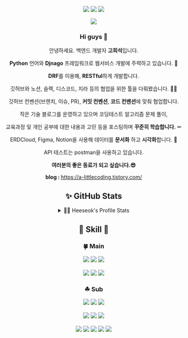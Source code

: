 <div align=center> 
<p>
<a href="https://a-littlecoding.tistory.com/" target="_blank"><img src="https://img.shields.io/badge/Blog-DD0B78?style=flat-square&logo=GitHub%20Sponsors&logoColor=white"/></a>
<a href="mailto:weeds1590@gmail.com" target="_blank"><img src="https://img.shields.io/badge/weeds1590@gmail.com-EA4335?style=flat-square&logo=Gmail&logoColor=white"/></a>
<a href="https://www.linkedin.com/in/%ED%9D%AC%EC%84%9D-%EA%B3%A0-922b87230/" target="_blank"><img src="https://img.shields.io/badge/heeseokgo-0A66C2?style=flat-square&logo=Linkedin&logoColor=white"/></a>  
</p>
  
  <p>
  <a href="https://hits.seeyoufarm.com"><img src="https://hits.seeyoufarm.com/api/count/incr/badge.svg?url=https%3A%2F%2Fgithub.com%2FGoHeeSeok00&count_bg=%2379C83D&title_bg=%23555555&icon=ghostery.svg&icon_color=%23E7E7E7&title=hits&edge_flat=false"/></a>
  </p>

<p>
  <h3> Hi guys 👋 </h3>  
  
  안녕하세요. 백엔드 개발자 <b>고희석</b>입니다. <br/>
  
  <b>Python</b> 언어와 <b>Djnago</b> 프레임워크로 웹서비스 개발에 주력하고 있습니다. 💪<br/>
  
  <b>DRF</b>를 이용해, <b>RESTful</b>하게 개발합니다. <br/>
 
  깃허브와 노션, 슬랙, 디스코드, 지라 등의 협업을 위한 툴을 다뤄봤습니다. 👯‍♂️<br/>
  
  깃허브 컨벤션(브렌치, 이슈, PR), <b>커밋 컨벤션</b>, <b>코드 컨벤션</b>에 맞춰 협업합니다. <br/>
  
  작은 기술 블로그를 운영하고 있으며 코딩테스트 알고리즘 문제 풀이, 
  
  교육과정 및 개인 공부에 대한 내용과 고민 등을 포스팅하며 <b>꾸준히 학습합니다.</b> ✏<br/>
  
  ERDCloud, Figma, Notion을 사용해 데이터를 <b>문서화</b> 하고 <b>시각화</b>합니다. 📑<br/>
  
  API 테스트는 postman을 사용하고 있습니다. <br/>
 
  <b>여러분의 좋은 동료가 되고 싶습니다.😎</b> <br/>
  
  
  <b>blog : </b> https://a-littlecoding.tistory.com/
  <br/>
  
</p>
</div>
  

<div align=center> 
  
## ✨  GitHub Stats
  <details> 
    <br />
    <summary>👩‍💻 Heeseok's Profile Stats </summary>    
    <a href="https://github.com/GoHeeSeok00/GoHeeSeok00">  <img align="center" src="https://github-readme-stats.vercel.app/api/top-langs/?username=GoHeeSeok00&hide=java&theme=buefy&langs_count=3" />
    </a>
    <a href="https://github.com/GoHeeSeok00/GoHeeSeok00">
    <img align="center" src="https://github-readme-stats.vercel.app/api?username=GoHeeSeok00&custom_title=heeseok's+Github+Stats&line_height=27&count_private=true&theme=buefy&show_icons=true" alt="heeseok's GitHub Stats" />
    </a>
  </details>

</div>

<div align=center> 

## 🎇 Skill 🎇

### 🍀 Main

<img src="https://img.shields.io/badge/Python-3776AB?style=plastic&logo=python&logoColor=white"/>
<img src="https://img.shields.io/badge/Django-092E20?style=plastic&logo=django&logoColor=white"/>
<img src="https://img.shields.io/badge/MySQL-4479A1?style=plastic&logo=mysql&logoColor=white"/>

<br>
<br>

<img src="https://img.shields.io/badge/Amazon EC2-FF9900?style=plastic&logo=amazon aws&logoColor=white"/>
<img src="https://img.shields.io/badge/Amazon RDS-527FFF?style=plastic&logo=amazon aws&logoColor=white"/>
<img src="https://img.shields.io/badge/Docker-2496ED?style=plastic&logo=docker&logoColor=white"/>

<br>

### ☘ Sub

<img src="https://img.shields.io/badge/Amazon S3-569A31?style=plastic&logo=amazon aws&logoColor=white"/>
<img src="https://img.shields.io/badge/Nginx-009639?style=plastic&logo=nginx&logoColor=white"/>
<img src="https://img.shields.io/badge/Gunicorn-499848?style=plastic&logo=gunicorn&logoColor=white"/>

<br>
<br>

<img src="https://img.shields.io/badge/JavaScript-F7DF1E?style=plastic&logo=javascript&logoColor=white"/>
<img src="https://img.shields.io/badge/HTML5-E34F26?style=plastic&logo=html5&logoColor=white"/>
<img src="https://img.shields.io/badge/CSS3-1572B6?style=plastic&logo=css3&logoColor=white"/>

<br>
<br>

<img src="https://img.shields.io/badge/TensorFlow-FF6F00?style=plastic&logo=tensorflow&logoColor=white"/>
<img src="https://img.shields.io/badge/Flask-000000?style=plastic&logo=flask&logoColor=white"/>

<img src="https://img.shields.io/badge/PostgreSQL-4169E1?style=plastic&logo=postgresql&logoColor=white"/>
<img src="https://img.shields.io/badge/Redis-DC382D?style=plastic&logo=redis&logoColor=white"/>
<img src="https://img.shields.io/badge/MongoDB-47A248?style=plastic&logo=mongodb&logoColor=white"/>

</div>

